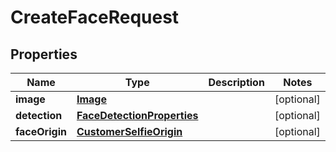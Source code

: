 

# CreateFaceRequest


## Properties

| Name | Type | Description | Notes |
|------------ | ------------- | ------------- | -------------|
|**image** | [**Image**](Image.md) |  |  [optional] |
|**detection** | [**FaceDetectionProperties**](FaceDetectionProperties.md) |  |  [optional] |
|**faceOrigin** | [**CustomerSelfieOrigin**](CustomerSelfieOrigin.md) |  |  [optional] |



